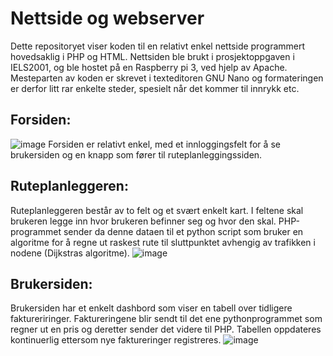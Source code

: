 # Nettside og webserver
Dette repositoryet viser koden til en relativt enkel nettside programmert hovedsaklig i PHP og HTML. Nettsiden ble brukt i prosjektoppgaven i IELS2001, og ble hostet på en Raspberry pi 3, ved hjelp av Apache. Mesteparten av koden er skrevet i texteditoren GNU Nano og formateringen er derfor litt rar enkelte steder, spesielt når det kommer til innrykk etc. 
## Forsiden:
![image](https://github.com/user-attachments/assets/30f0c1db-6dc2-4a36-b8bb-e66011f1d4c4)
Forsiden er relativt enkel, med et innloggingsfelt for å se brukersiden og en knapp som fører til ruteplanleggingssiden. 
## Ruteplanleggeren:
Ruteplanleggeren består av to felt og et svært enkelt kart. I feltene skal brukeren legge inn hvor brukeren befinner seg og hvor den skal. PHP-programmet sender da denne dataen til et python script som bruker en algoritme for å regne ut raskest rute til sluttpunktet avhengig av trafikken i nodene (Dijkstras algoritme).
![image](https://github.com/user-attachments/assets/30132479-cb70-4c82-a6d8-fa36195906a2)
## Brukersiden:
Brukersiden har et enkelt dashbord som viser en tabell over tidligere faktureriringer. Faktureringene blir sendt til det ene pythonprogrammet som regner ut en pris og deretter sender det videre til PHP. Tabellen oppdateres kontinuerlig ettersom nye faktureringer registreres. 
![image](https://github.com/user-attachments/assets/322ff53e-4fd6-4e7a-a65a-76bf72648e3e)
